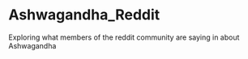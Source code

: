 # Ashwagandha_Reddit
Exploring what members of the reddit community are saying in about Ashwagandha
